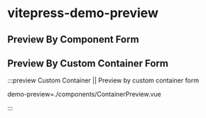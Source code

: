 # vitepress-demo-preview

## Preview By Component Form

<preview title="Component Preview" description="preview by component form" path="./components/component-preview.vue"></preview>

## Preview By Custom Container Form

:::preview Custom Container || Preview by custom container form

demo-preview=./components/ContainerPreview.vue

:::
